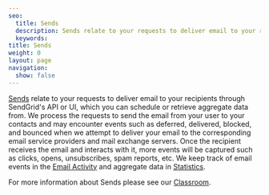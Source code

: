 ```yaml
---
seo:
  title: Sends
  description: Sends relate to your requests to deliver email to your recipients through SendGrid's API or UI, which you can schedule or retrieve aggregate data from.
  keywords:
title: Sends
weight: 0
layout: page
navigation:
  show: false
---
```


[Sends]({{root_url}}/Classroom/Send/index.html) relate to your requests to deliver email to your recipients through SendGrid's API or UI, which you can schedule or retrieve aggregate data from. We process the requests to send the email from your user to your contacts and may encounter events such as deferred, delivered, blocked, and bounced when we attempt to deliver your email to the corresponding email service providers and mail exchange servers. Once the recipient receives the email and interacts with it, more events will be captured such as clicks, opens, unsubscribes, spam reports, etc. We keep track of email events in the [Email Activity]({{root_url}}/User_Guide/email_activity.html) and aggregate data in [Statistics]({{root_url}}/User_Guide/Statistics/index.html).

For more information about Sends please see our [Classroom]({{root_url}}/Classroom/Send/index.html).